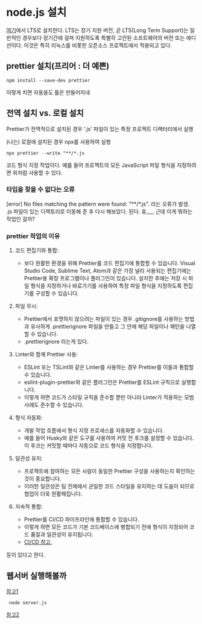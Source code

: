 

# node.js 설치
[여기](https://nodejs.org/en)에서 LTS로 설치한다. LTS는 장기 지원 버전, 곧 LTS(Long Term Support)는 일반적인 경우보다 장기간에 걸쳐 지원하도록 특별히 고안된 소프트웨어의 버전 또는 에디션이다. 이것은 특히 리눅스를 비롯한 오픈소스 프로젝트에서 적용되고 있다.


## prettier 설치(프리어 : 더 예쁜)
```
npm install --save-dev prettier
```
이렇게 치면 자동을도 틀은 만들어지네


## 전역 설치 vs. 로컬 설치
Prettier가 전역적으로 설치된 경우 '.js' 파일이 있는 특정 프로젝트 디렉터리에서 실행

(나는) 로컬에 설치된 경우 npx를 사용하여 실행
```
npx prettier --write "**/*.js
```
코드 형식 지정 작업이다.
예를 들어 프로젝트의 모든 JavaScript 파일 형식을 지정하려면 위처럼 사용할 수 있다.


### 타입을 찾을 수 없다는 오류
[error] No files matching the pattern were found: "**/*.js". 라는 오류가 발생.
.js 파일이 있는 디렉토리로 이동해 준 후 다시 해보았다.
된다. 휴,,,,, 근데 이게 뭐하는 작업인 걸까?

### prettier 작업의 이유
1. 코드 편집기와 통합: 
    - 보다 원활한 환경을 위해 Prettier를 코드 편집기에 통합할 수 있습니다. Visual Studio Code, Sublime Text, Atom과 같은 가장 널리 사용되는 편집기에는 Prettier용 확장 프로그램이나 플러그인이 있습니다. 설치한 후에는 저장 시 파일 형식을 지정하거나 바로가기를 사용하여 특정 파일 형식을 지정하도록 편집기를 구성할 수 있습니다.
2. 파일 무시: 
    - Prettier에서 포맷하지 않으려는 파일이 있는 경우 .gitignore를 사용하는 방법과 유사하게 .prettierignore 파일을 만들고 그 안에 해당 파일이나 패턴을 나열할 수 있습니다.
    - .prettierignore 라는게 있다.

3. Linter와 함께 Prettier 사용: 
    - ESLint 또는 TSLint와 같은 Linter를 사용하는 경우 Prettier를 이들과 통합할 수 있습니다. 
    - eslint-plugin-prettier와 같은 플러그인은 Prettier를 ESLint 규칙으로 실행합니다. 
    - 이렇게 하면 코드가 스타일 규칙을 준수할 뿐만 아니라 Linter가 적용하는 모범 사례도 준수할 수 있습니다.

4. 형식 자동화: 
    - 개발 작업 흐름에서 형식 지정 프로세스를 자동화할 수 있습니다. 
    - 예를 들어 Husky와 같은 도구를 사용하여 커밋 전 후크를 설정할 수 있습니다. 이 후크는 커밋할 때마다 자동으로 코드 형식을 지정합니다.
5. 일관성 유지: 
    - 프로젝트에 참여하는 모든 사람이 동일한 Prettier 구성을 사용하는지 확인하는 것이 중요합니다. 
    - 이러한 일관성은 팀 전체에서 균일한 코드 스타일을 유지하는 데 도움이 되므로 협업이 더욱 원활해집니다.
6. 지속적 통합: 
    - Prettier를 CI/CD 파이프라인에 통합할 수 있습니다. 
    - 이렇게 하면 모든 코드가 기본 코드베이스에 병합되기 전에 형식이 지정되어 코드 품질과 일관성이 유지됩니다.
    - [CI/CD 참고.](https://www.servicenow.com/kr/products/devops/what-is-cicd-pipeline.html)

등이 있다고 한다.

## 웹서버 실행해볼까
[참고1](https://webclub.tistory.com/40)
```
 node server.js
```

[참고2](https://study-with-ej.tistory.com/24)